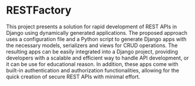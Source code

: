 # RESTFactory
This project presents a solution for rapid development of REST APIs in Django using dynamically generated applications. The proposed approach uses a configuration file and a Python script to generate Django apps with the necessary models, serializers and views for CRUD operations. The resulting apps can be easily integrated into a Django project, providing developers with a scalable and efficient way to handle API development, or it can be use for educational reason. In addition, these apps come with built-in authentication and authorization functionalities, allowing for the quick creation of secure REST APIs with minimal effort. 
